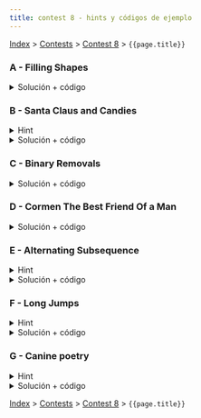 ```yaml
---
title: contest 8 - hints y códigos de ejemplo
---
```


[Index](../index) > [Contests](../contests) > [Contest 8](../contests#contest-8) > ```{{page.title}}```

### A - Filling Shapes
<details> 
  <summary>Solución + código</summary>
  Si la cantidad de columnas es impar, es imposible rellenar, en otro caso siempre hay dos formas por cada dos columnas, luego la respuesta es 2^(N / 2).
  <a href="https://github.com/BenjaminRubio/CompetitiveProgramming/blob/master/Problems/Codeforces/FillingShapes.cpp">Código de ejemplo</a>
</details>

### B - Santa Claus and Candies
<details> 
  <summary>Hint</summary>   
  La forma óptima de entregar dulces siempre será 1 al primero, 2 al segundo, ... y al último que alcances todo lo que te quede.
</details>
<details> 
  <summary>Solución + código</summary>
  La suma de 1 + 2 + ... + N = N * (N + 1) / 2, luego basta ver en qué momento esto se pasa de la cantidad de dulces que tienes y entregar el N justo antes de que se pase. Usar la estrategia del Hint para repartir.
  <a href="https://github.com/BenjaminRubio/CompetitiveProgramming/blob/master/Problems/Codeforces/SantaClausAndCandies.cpp">Código de ejemplo</a>
</details>

### C - Binary Removals
<details> 
  <summary>Solución + código</summary>
  Nos piden dejar el string de la forma 000...000111...111, cómo no se pueden eliminar dígitos seguidos, el primer momento donde se vean dos 1 juntos, mientras no hayan dos 0 juntos luego de eso se podrá.
  <a href="https://github.com/BenjaminRubio/CompetitiveProgramming/blob/master/Problems/Codeforces/BinaryRemovals.cpp">Código de ejemplo</a>
</details>

### D - Cormen The Best Friend Of a Man
<details> 
  <summary>Solución + código</summary>
  De forma codiciosa, si recorremos el arreglo que se nos entrega, siempre conviene aumentar el número actual al mínimo que haga que la suma del actual y el anterior sea >= K, esto llegará a la menor cantidad de adiciones.
  <a href="https://github.com/BenjaminRubio/CompetitiveProgramming/blob/master/Problems/Codeforces/CormenTheBestFriendOfAMan.cpp">Código de ejemplo</a>
</details>

### E - Alternating Subsequence
<details> 
  <summary>Hint</summary>   
  Notemos que el largo más grande de una secuencia alternante es la cantidad de segmentos con números del mismo signo, pues siempre conviene tomar un número de cada segmento continuo de números del mismo signo.
</details>
<details> 
  <summary>Solución + código</summary>
  Usando el hint, la secuencia alternante más grande y de suma mayor, toma en cada segmento de números del mismo signo al más grande de ellos.
  <a href="https://github.com/BenjaminRubio/CompetitiveProgramming/blob/master/Problems/Codeforces/AlternatingSubsequence.cpp">Código de ejemplo</a>
</details> 

### F - Long Jumps
<details> 
  <summary>Hint</summary>  
  Piensen en usar DP.
</details>
<details> 
  <summary>Solución + código</summary>
  Podemos hacer un dp con estado el índice en que estamos y que responda la máxima suma partiendo de este índice, luego la suma será A[i] + dp(i + A[i]), basta luego tomar el máximo de dp(i) para todo i.
  <a href="https://github.com/BenjaminRubio/CompetitiveProgramming/blob/master/Problems/Codeforces/LongJumps.cpp">Código de ejemplo</a>
</details>

### G - Canine poetry
<details> 
  <summary>Hint</summary>
  Noten que basta evitar los palíndromos de tamaño 2 o 3. Pues los más grandes tienen esos en medio.
</details>
<details> 
  <summary>Solución + código</summary>
  Podemos recorrer el string y recordar las últimas 2 letras, si la letra nueva es igual a la última hay un palíndromo de tamaño 2, cambiamos la nueva, si la nueva es igual a la penúltima hay un palíndromo de tamaño 3, cambiamos la nueva. Podemos siempre asumir que la cambiamos a una letra que nunca será igual a las que vienen 3 más alla, pues hay suficientes letras en el alfabeto para eso.
  <a href="https://github.com/BenjaminRubio/CompetitiveProgramming/blob/master/Problems/Codeforces/CaninePoetry.cpp">Código de ejemplo</a>
</details>

<!-- <details> 
  <summary>Hint</summary>   
</details>
<details> 
  <summary>Solución + código</summary>
  <a href="">Código de ejemplo</a>
</details> -->

[Index](../index) > [Contests](../contests) > [Contest 8](../contests#contest-8) > ```{{page.title}}```
